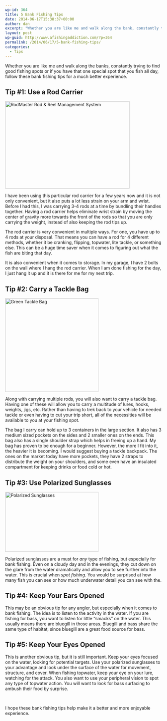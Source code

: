 ```yaml
---
wp-id: 364
title: 5 Bank Fishing Tips
date: 2014-06-17T15:38:37+00:00
author: dan
excerpt: "Whether you are like me and walk along the bank, constantly trying to find good spots, or if you have that one spot that you fish all day, follow these bank fishing tips to make your experience much better."
layout: post
wp-guid: http://www.afishingaddiction.com/?p=364
permalink: /2014/06/17/5-bank-fishing-tips/
categories:
  - Tips
---
```

Whether you are like me and walk along the banks, constantly trying to find good fishing spots or if you have that one special spot that you fish all day, follow these bank fishing tips for a much better experience.

## Tip #1: Use a Rod Carrier

<img class="aligncenter" src="https://basspro.scene7.com/is/image/BassPro/2037430_1307040730562?_Thumbnail$" alt="RodMaster Rod & Reel Management System" width="400" height="280" />

I have been using this particular rod carrier for a few years now and it is not only convenient, but it also puts a lot less strain on your arm and wrist. Before I had this, I was carrying 3-4 rods at a time by bundling their handles together. Having a rod carrier helps eliminate wrist strain by moving the center of gravity more towards the front of the rods so that you are only carrying the weight, instead of also keeping the rod tips up.

The rod carrier is very convenient in multiple ways. For one, you have up to 4 rods at your disposal. That means you can have a rod for 4 different methods, whether it be cranking, flipping, topwater, lite tackle, or something else. This can be a huge time saver when it comes to figuring out what the fish are biting that day.

It is also convenient when it comes to storage. In my garage, I have 2 bolts on the wall where I hang the rod carrier. When I am done fishing for the day, I just hang it up and it is there for me for my next trip.

## Tip #2: Carry a Tackle Bag

<img class="aligncenter size-medium wp-image-392" src="../../../../images/green-tackle-bag.jpg" alt="Green Tackle Bag" width="300" height="300" />

Along with carrying multiple rods, you will also want to carry a tackle bag. Having one of these will allow you to carry a multitude of lures, hooks, weights, jigs, etc. Rather than having to trek back to your vehicle for needed tackle or even having to cut your trip short, all of the necessities will be available to you at your fishing spot.

The bag I carry can hold up to 3 containers in the large section. It also has 3 medium sized pockets on the sides and 2 smaller ones on the ends. This bag also has a single shoulder strap which helps in freeing up a hand. My bag has proven to be enough for a beginner. However, the more I fit into it, the heavier it is becoming. I would suggest buying a tackle backpack. The ones on the market today have more pockets, they have 2 straps to distribute the weight on your shoulders, and some even have an insulated compartment for keeping drinks or food cold or hot.

## Tip #3: Use Polarized Sunglasses

<img class="aligncenter wp-image-385 size-medium" title="Polarized Sunglasses" src="../../../../images/polarized-sunglasses.jpg" alt="Polarized Sunglasses" width="300" height="192" />

Polarized sunglasses are a must for _any_ type of fishing, but especially for bank fishing. Even on a cloudy day and in the evenings, they cut down on the glare from the water dramatically and allow you to see further into the water. This is crucial when _spot fishing_. You would be surprised at how many fish you can see or how much underwater detail you can see with the.

## Tip #4: Keep Your Ears Opened

This may be an obvious tip for any angler, but especially when it comes to bank fishing. The idea is to listen to the activity in the water. If you are fishing for bass, you want to listen for little &#8220;smacks&#8221; on the water. This usually means there are bluegill in those areas. Bluegill and bass share the same type of habitat, since bluegill are a great food source for bass.

## Tip #5: Keep Your Eyes Opened

This is another obvious tip, but it is still important. Keep your eyes focused on the water, looking for potential targets. Use your polarized sunglasses to your advantage and look under the surface of the water for movement, structure, and cover. When fishing topwater, keep your eye on your lure, watching for the attack. You also want to use your peripheral vision to spot any type of topwater action. You will want to look for bass surfacing to ambush their food by surprise.

&nbsp;

I hope these bank fishing tips help make it a better and more enjoyable experience.
